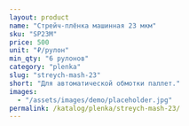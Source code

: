 ```yaml
---
layout: product
name: "Стрейч-плёнка машинная 23 мкм"
sku: "SP23M"
price: 500
unit: "₽/рулон"
min_qty: "6 рулонов"
category: "plenka"
slug: "streych-mash-23"
short: "Для автоматической обмотки паллет."
images:
  - "/assets/images/demo/placeholder.jpg"
permalink: /katalog/plenka/streych-mash-23/
---
```

